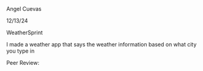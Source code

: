 Angel Cuevas


12/13/24


WeatherSprint

I made a weather app that says the weather information based on what city you type in


Peer Review:
